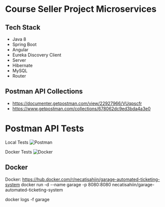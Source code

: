 # Course Seller Project Microservices

## Tech Stack

- Java 8
- Spring Boot
- Angular
- Eureka Discovery Client
- Server
- Hibernate
- MySQL
- Router


## Postman API Collections
- https://documenter.getpostman.com/view/22927966/VUqpscfr
- https://www.getpostman.com/collections/678062dc9ed3bda4a3e0

# Postman API Tests

Local Tests
![Postman](https://user-images.githubusercontent.com/17224549/159177131-7ebebbe9-de12-4d3a-be3e-f3744115a41d.gif)

Docker Tests
![Docker](https://user-images.githubusercontent.com/17224549/159177174-36af4969-800f-47c1-b573-c1d12c24d06c.gif)





## Docker

Docker: https://hub.docker.com/r/necatisahiin/garage-automated-ticketing-system
docker run -d --name garage -p 8080:8080 necatisahiin/garage-automated-ticketing-system

docker logs -f garage


```
